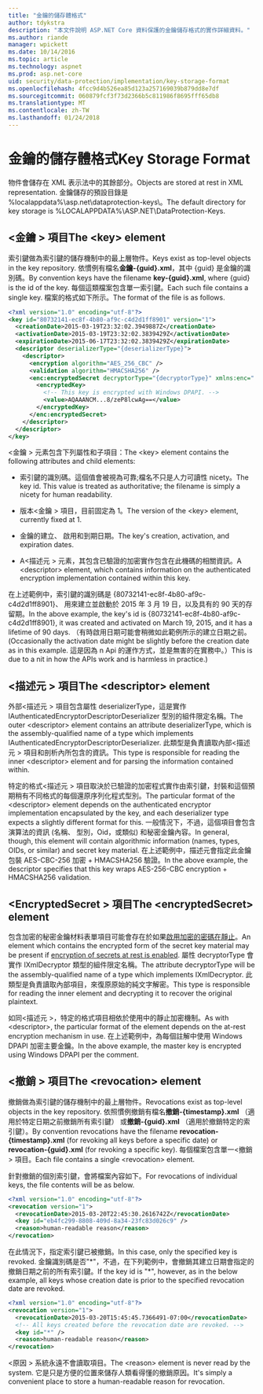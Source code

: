 ```yaml
---
title: "金鑰的儲存體格式"
author: tdykstra
description: "本文件說明 ASP.NET Core 資料保護的金鑰儲存格式的實作詳細資料。"
ms.author: riande
manager: wpickett
ms.date: 10/14/2016
ms.topic: article
ms.technology: aspnet
ms.prod: asp.net-core
uid: security/data-protection/implementation/key-storage-format
ms.openlocfilehash: 4fcc9d4b526ea85d123a257169039b879dd8e7df
ms.sourcegitcommit: 060879fcf3f73d2366b5c811986f8695fff65db8
ms.translationtype: MT
ms.contentlocale: zh-TW
ms.lasthandoff: 01/24/2018
---
```

# <a name="key-storage-format"></a><span data-ttu-id="f0300-103">金鑰的儲存體格式</span><span class="sxs-lookup"><span data-stu-id="f0300-103">Key Storage Format</span></span>

<a name="data-protection-implementation-key-storage-format"></a>

<span data-ttu-id="f0300-104">物件會儲存在 XML 表示法中的其餘部分。</span><span class="sxs-lookup"><span data-stu-id="f0300-104">Objects are stored at rest in XML representation.</span></span> <span data-ttu-id="f0300-105">金鑰儲存的預設目錄是 %localappdata%\asp.net\dataprotection-keys\。</span><span class="sxs-lookup"><span data-stu-id="f0300-105">The default directory for key storage is %LOCALAPPDATA%\ASP.NET\DataProtection-Keys\.</span></span>

## <a name="the-key-element"></a><span data-ttu-id="f0300-106">\<金鑰 > 項目</span><span class="sxs-lookup"><span data-stu-id="f0300-106">The \<key> element</span></span>

<span data-ttu-id="f0300-107">索引鍵做為索引鍵的儲存機制中的最上層物件。</span><span class="sxs-lookup"><span data-stu-id="f0300-107">Keys exist as top-level objects in the key repository.</span></span> <span data-ttu-id="f0300-108">依慣例有檔名**金鑰-{guid}.xml**，其中 {guid} 是金鑰的識別碼。</span><span class="sxs-lookup"><span data-stu-id="f0300-108">By convention keys have the filename **key-{guid}.xml**, where {guid} is the id of the key.</span></span> <span data-ttu-id="f0300-109">每個這類檔案包含單一索引鍵。</span><span class="sxs-lookup"><span data-stu-id="f0300-109">Each such file contains a single key.</span></span> <span data-ttu-id="f0300-110">檔案的格式如下所示。</span><span class="sxs-lookup"><span data-stu-id="f0300-110">The format of the file is as follows.</span></span>

```xml
<?xml version="1.0" encoding="utf-8"?>
<key id="80732141-ec8f-4b80-af9c-c4d2d1ff8901" version="1">
  <creationDate>2015-03-19T23:32:02.3949887Z</creationDate>
  <activationDate>2015-03-19T23:32:02.3839429Z</activationDate>
  <expirationDate>2015-06-17T23:32:02.3839429Z</expirationDate>
  <descriptor deserializerType="{deserializerType}">
    <descriptor>
      <encryption algorithm="AES_256_CBC" />
      <validation algorithm="HMACSHA256" />
      <enc:encryptedSecret decryptorType="{decryptorType}" xmlns:enc="...">
        <encryptedKey>
          <!-- This key is encrypted with Windows DPAPI. -->
          <value>AQAAANCM...8/zeP8lcwAg==</value>
        </encryptedKey>
      </enc:encryptedSecret>
    </descriptor>
  </descriptor>
</key>
```

<span data-ttu-id="f0300-111">\<金鑰 > 元素包含下列屬性和子項目：</span><span class="sxs-lookup"><span data-stu-id="f0300-111">The \<key> element contains the following attributes and child elements:</span></span>

* <span data-ttu-id="f0300-112">索引鍵的識別碼。這個值會被視為可靠;檔名不只是人力可讀性 nicety。</span><span class="sxs-lookup"><span data-stu-id="f0300-112">The key id. This value is treated as authoritative; the filename is simply a nicety for human readability.</span></span>

* <span data-ttu-id="f0300-113">版本\<金鑰 > 項目，目前固定為 1。</span><span class="sxs-lookup"><span data-stu-id="f0300-113">The version of the \<key> element, currently fixed at 1.</span></span>

* <span data-ttu-id="f0300-114">金鑰的建立、 啟用和到期日期。</span><span class="sxs-lookup"><span data-stu-id="f0300-114">The key's creation, activation, and expiration dates.</span></span>

* <span data-ttu-id="f0300-115">A\<描述元 > 元素，其包含已驗證的加密實作包含在此機碼的相關資訊。</span><span class="sxs-lookup"><span data-stu-id="f0300-115">A \<descriptor> element, which contains information on the authenticated encryption implementation contained within this key.</span></span>

<span data-ttu-id="f0300-116">在上述範例中，索引鍵的識別碼是 {80732141-ec8f-4b80-af9c-c4d2d1ff8901}、 用來建立並啟動於 2015 年 3 月 19 日，以及具有的 90 天的存留期。</span><span class="sxs-lookup"><span data-stu-id="f0300-116">In the above example, the key's id is {80732141-ec8f-4b80-af9c-c4d2d1ff8901}, it was created and activated on March 19, 2015, and it has a lifetime of 90 days.</span></span> <span data-ttu-id="f0300-117">（有時啟用日期可能會稍微如此範例所示的建立日期之前。</span><span class="sxs-lookup"><span data-stu-id="f0300-117">(Occasionally the activation date might be slightly before the creation date as in this example.</span></span> <span data-ttu-id="f0300-118">這是因為 n Api 的運作方式，並是無害的在實務中。）</span><span class="sxs-lookup"><span data-stu-id="f0300-118">This is due to a nit in how the APIs work and is harmless in practice.)</span></span>

## <a name="the-descriptor-element"></a><span data-ttu-id="f0300-119">\<描述元 > 項目</span><span class="sxs-lookup"><span data-stu-id="f0300-119">The \<descriptor> element</span></span>

<span data-ttu-id="f0300-120">外部\<描述元 > 項目包含屬性 deserializerType，這是實作 IAuthenticatedEncryptorDescriptorDeserializer 型別的組件限定名稱。</span><span class="sxs-lookup"><span data-stu-id="f0300-120">The outer \<descriptor> element contains an attribute deserializerType, which is the assembly-qualified name of a type which implements IAuthenticatedEncryptorDescriptorDeserializer.</span></span> <span data-ttu-id="f0300-121">此類型是負責讀取內部\<描述元 > 項目和剖析內所包含的資訊。</span><span class="sxs-lookup"><span data-stu-id="f0300-121">This type is responsible for reading the inner \<descriptor> element and for parsing the information contained within.</span></span>

<span data-ttu-id="f0300-122">特定的格式\<描述元 > 項目取決於已驗證的加密程式實作由索引鍵，封裝和這個預期稍有不同格式的每個還原序列化程式型別。</span><span class="sxs-lookup"><span data-stu-id="f0300-122">The particular format of the \<descriptor> element depends on the authenticated encryptor implementation encapsulated by the key, and each deserializer type expects a slightly different format for this.</span></span> <span data-ttu-id="f0300-123">一般情況下，不過，這個項目會包含演算法的資訊 (名稱、 型別，Oid，或類似) 和秘密金鑰內容。</span><span class="sxs-lookup"><span data-stu-id="f0300-123">In general, though, this element will contain algorithmic information (names, types, OIDs, or similar) and secret key material.</span></span> <span data-ttu-id="f0300-124">在上述範例中，描述元會指定此金鑰包裝 AES-CBC-256 加密 + HMACSHA256 驗證。</span><span class="sxs-lookup"><span data-stu-id="f0300-124">In the above example, the descriptor specifies that this key wraps AES-256-CBC encryption + HMACSHA256 validation.</span></span>

## <a name="the-encryptedsecret-element"></a><span data-ttu-id="f0300-125">\<EncryptedSecret > 項目</span><span class="sxs-lookup"><span data-stu-id="f0300-125">The \<encryptedSecret> element</span></span>

<span data-ttu-id="f0300-126"><encryptedSecret>包含加密的秘密金鑰材料表單項目可能會存在於如果[啟用加密的密碼在靜止](key-encryption-at-rest.md#data-protection-implementation-key-encryption-at-rest)。</span><span class="sxs-lookup"><span data-stu-id="f0300-126">An <encryptedSecret> element which contains the encrypted form of the secret key material may be present if [encryption of secrets at rest is enabled](key-encryption-at-rest.md#data-protection-implementation-key-encryption-at-rest).</span></span> <span data-ttu-id="f0300-127">屬性 decryptorType 會實作 IXmlDecryptor 類型的組件限定名稱。</span><span class="sxs-lookup"><span data-stu-id="f0300-127">The attribute decryptorType will be the assembly-qualified name of a type which implements IXmlDecryptor.</span></span> <span data-ttu-id="f0300-128">此類型是負責讀取內部<encryptedKey>項目，來復原原始的純文字解密。</span><span class="sxs-lookup"><span data-stu-id="f0300-128">This type is responsible for reading the inner <encryptedKey> element and decrypting it to recover the original plaintext.</span></span>

<span data-ttu-id="f0300-129">如同\<描述元 >，特定的格式<encryptedSecret>項目相依於使用中的靜止加密機制。</span><span class="sxs-lookup"><span data-stu-id="f0300-129">As with \<descriptor>, the particular format of the <encryptedSecret> element depends on the at-rest encryption mechanism in use.</span></span> <span data-ttu-id="f0300-130">在上述範例中，為每個註解中使用 Windows DPAPI 加密主要金鑰。</span><span class="sxs-lookup"><span data-stu-id="f0300-130">In the above example, the master key is encrypted using Windows DPAPI per the comment.</span></span>

## <a name="the-revocation-element"></a><span data-ttu-id="f0300-131">\<撤銷 > 項目</span><span class="sxs-lookup"><span data-stu-id="f0300-131">The \<revocation> element</span></span>

<span data-ttu-id="f0300-132">撤銷做為索引鍵的儲存機制中的最上層物件。</span><span class="sxs-lookup"><span data-stu-id="f0300-132">Revocations exist as top-level objects in the key repository.</span></span> <span data-ttu-id="f0300-133">依照慣例撤銷有檔名**撤銷-{timestamp}.xml** （適用於特定日期之前撤銷所有索引鍵） 或**撤銷-{guid}.xml** （適用於撤銷特定的索引鍵）。</span><span class="sxs-lookup"><span data-stu-id="f0300-133">By convention revocations have the filename **revocation-{timestamp}.xml** (for revoking all keys before a specific date) or **revocation-{guid}.xml** (for revoking a specific key).</span></span> <span data-ttu-id="f0300-134">每個檔案包含單一\<撤銷 > 項目。</span><span class="sxs-lookup"><span data-stu-id="f0300-134">Each file contains a single \<revocation> element.</span></span>

<span data-ttu-id="f0300-135">針對撤銷的個別索引鍵，會將檔案內容如下。</span><span class="sxs-lookup"><span data-stu-id="f0300-135">For revocations of individual keys, the file contents will be as below.</span></span>

```xml
<?xml version="1.0" encoding="utf-8"?>
<revocation version="1">
  <revocationDate>2015-03-20T22:45:30.2616742Z</revocationDate>
  <key id="eb4fc299-8808-409d-8a34-23fc83d026c9" />
  <reason>human-readable reason</reason>
</revocation>
```

<span data-ttu-id="f0300-136">在此情況下，指定索引鍵已被撤銷。</span><span class="sxs-lookup"><span data-stu-id="f0300-136">In this case, only the specified key is revoked.</span></span> <span data-ttu-id="f0300-137">金鑰識別碼是否"\*"，不過，在下列範例中，會撤銷其建立日期會指定的撤銷日期之前的所有索引鍵。</span><span class="sxs-lookup"><span data-stu-id="f0300-137">If the key id is "\*", however, as in the below example, all keys whose creation date is prior to the specified revocation date are revoked.</span></span>

```xml
<?xml version="1.0" encoding="utf-8"?>
<revocation version="1">
  <revocationDate>2015-03-20T15:45:45.7366491-07:00</revocationDate>
  <!-- All keys created before the revocation date are revoked. -->
  <key id="*" />
  <reason>human-readable reason</reason>
</revocation>
```

<span data-ttu-id="f0300-138">\<原因 > 系統永遠不會讀取項目。</span><span class="sxs-lookup"><span data-stu-id="f0300-138">The \<reason> element is never read by the system.</span></span> <span data-ttu-id="f0300-139">它是只是方便的位置來儲存人類看得懂的撤銷原因。</span><span class="sxs-lookup"><span data-stu-id="f0300-139">It's simply a convenient place to store a human-readable reason for revocation.</span></span>
